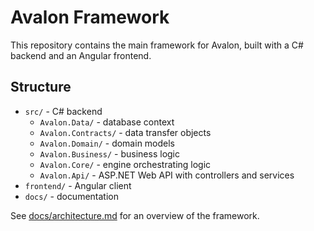 # Avalon Framework

This repository contains the main framework for Avalon, built with a C# backend and an Angular frontend.

## Structure

- `src/` - C# backend
  - `Avalon.Data/` - database context
  - `Avalon.Contracts/` - data transfer objects
  - `Avalon.Domain/` - domain models
  - `Avalon.Business/` - business logic
  - `Avalon.Core/` - engine orchestrating logic
  - `Avalon.Api/` - ASP.NET Web API with controllers and services
- `frontend/` - Angular client
- `docs/` - documentation

See [docs/architecture.md](docs/architecture.md) for an overview of the framework.
